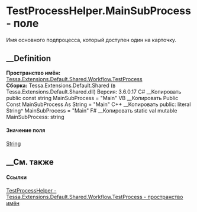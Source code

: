 # TestProcessHelper.MainSubProcess - поле
Имя основного подпроцесса, который доступен один на карточку.
## __Definition
 **Пространство имён:**
[Tessa.Extensions.Default.Shared.Workflow.TestProcess](N_Tessa_Extensions_Default_Shared_Workflow_TestProcess.htm)  
 **Сборка:** Tessa.Extensions.Default.Shared (в
Tessa.Extensions.Default.Shared.dll) Версия: 3.6.0.17
C# __Копировать
     public const string MainSubProcess = "Main"
VB __Копировать
     Public Const MainSubProcess As String = "Main"
C++ __Копировать
     public:
    literal String^ MainSubProcess = "Main"
F# __Копировать
     static val mutable MainSubProcess: string
#### Значение поля
[String](https://learn.microsoft.com/dotnet/api/system.string)
##  __См. также
#### Ссылки
[TestProcessHelper -
](T_Tessa_Extensions_Default_Shared_Workflow_TestProcess_TestProcessHelper.htm)
[Tessa.Extensions.Default.Shared.Workflow.TestProcess - пространство
имён](N_Tessa_Extensions_Default_Shared_Workflow_TestProcess.htm)
